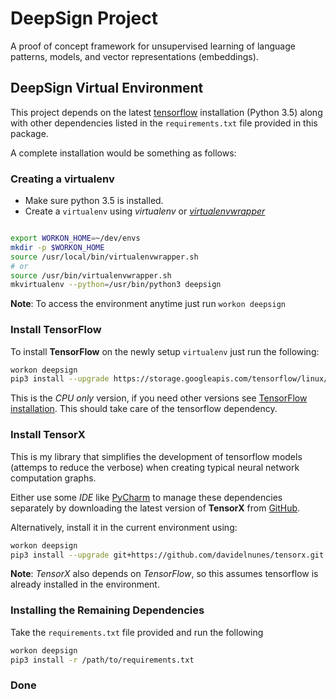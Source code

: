 # DeepSign Project
A proof of concept framework for unsupervised learning of language patterns, models, and vector representations (embeddings).

## DeepSign Virtual Environment
This project depends on the latest [tensorflow](https://www.tensorflow.org/) installation (Python 3.5) along with other
dependencies listed in the `requirements.txt` file provided in this package.

A complete installation would be something as follows:

### Creating a virtualenv
* Make sure python 3.5 is installed.
* Create a `virtualenv` using _virtualenv_ or _[virtualenvwrapper](https://virtualenvwrapper.readthedocs.io/en/latest/)_

 ```bash

 export WORKON_HOME=~/dev/envs
 mkdir -p $WORKON_HOME
 source /usr/local/bin/virtualenvwrapper.sh
 # or
 source /usr/bin/virtualenvwrapper.sh
 mkvirtualenv --python=/usr/bin/python3 deepsign
 ```

 **Note**: To access the environment anytime just run `workon deepsign`
### Install **TensorFlow**
To install **TensorFlow** on the newly setup `virtualenv` just run the following:
 ```bash
 workon deepsign
 pip3 install --upgrade https://storage.googleapis.com/tensorflow/linux/cpu/tensorflow-0.9.0rc0-cp35-cp35m-linux_x86_64.whl
 ```

 This is the _CPU only_ version, if you need other versions see [TensorFlow installation](https://www.tensorflow.org/versions/r0.9/get_started/os_setup.html#virtualenv-installation). This should take care of the tensorflow dependency.

 ### Install TensorX
 This is my library that simplifies the development of tensorflow models (attemps to reduce the verbose) when creating typical
 neural network computation graphs.

 Either use some _IDE_ like [PyCharm](https://www.jetbrains.com/pycharm/) to manage these dependencies separately
 by downloading the latest version of **TensorX** from [GitHub](https://github.com/davidenunes/tensorx).

 Alternatively, install it in the current environment using:

 ```bash
 workon deepsign
 pip3 install --upgrade git+https://github.com/davidelnunes/tensorx.git
 ```

 **Note**: _TensorX_ also depends on _TensorFlow_, so this assumes tensorflow is already installed in the environment.

### Installing the Remaining Dependencies
Take the `requirements.txt` file provided and run the following

```bash
workon deepsign
pip3 install -r /path/to/requirements.txt
```

### Done